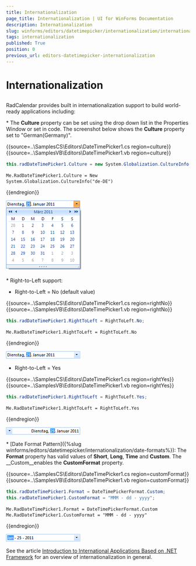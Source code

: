```yaml
---
title: Internationalization
page_title: Internationalization | UI for WinForms Documentation
description: Internationalization
slug: winforms/editors/datetimepicker/internationalization/internationalization
tags: internationalization
published: True
position: 0
previous_url: editors-datetimepicker-internationalization
---
```


# Internationalization
 
## 

RadCalendar provides built in internationalization support to build world-ready applications including: 

\* The __Culture__ property can be set using the drop down list in the Properties Window or set in code. The screenshot below shows the __Culture__ property set to "German(Germany)". 

{{source=..\SamplesCS\Editors\DateTimePicker1.cs region=culture}} 
{{source=..\SamplesVB\Editors\DateTimePicker1.vb region=culture}} 

````C#
this.radDateTimePicker1.Culture = new System.Globalization.CultureInfo("de-DE");

````
````VB.NET
Me.RadDateTimePicker1.Culture = New System.Globalization.CultureInfo("de-DE")

````

{{endregion}} 


![editors-datetimepicker-internationalization 001](images/editors-datetimepicker-internationalization001.png)

\* Right-to-Left support:          
            

* Right-to-Left = No (default value) 

{{source=..\SamplesCS\Editors\DateTimePicker1.cs region=rightNo}} 
{{source=..\SamplesVB\Editors\DateTimePicker1.vb region=rightNo}} 

````C#
this.radDateTimePicker1.RightToLeft = RightToLeft.No;

````
````VB.NET
Me.RadDateTimePicker1.RightToLeft = RightToLeft.No

````

{{endregion}} 


![editors-datetimepicker-internationalization 002](images/editors-datetimepicker-internationalization002.png)

*  Right-to-Left = Yes 

{{source=..\SamplesCS\Editors\DateTimePicker1.cs region=rightYes}} 
{{source=..\SamplesVB\Editors\DateTimePicker1.vb region=rightYes}} 

````C#
this.radDateTimePicker1.RightToLeft = RightToLeft.Yes;

````
````VB.NET
Me.RadDateTimePicker1.RightToLeft = RightToLeft.Yes

````

{{endregion}} 


![editors-datetimepicker-internationalization 003](images/editors-datetimepicker-internationalization003.png)

\* [Date Format Pattern]({%slug winforms/editors/datetimepicker/internationalization/date-formats%}): The __Format__ property has valid values of __Short__, __Long__, __Time__ and __Custom__. The __Custom__enables the __CustomFormat__ property.  

{{source=..\SamplesCS\Editors\DateTimePicker1.cs region=customFormat}} 
{{source=..\SamplesVB\Editors\DateTimePicker1.vb region=customFormat}} 

````C#
this.radDateTimePicker1.Format = DateTimePickerFormat.Custom;
this.radDateTimePicker1.CustomFormat = "MMM - dd - yyyy";

````
````VB.NET
Me.RadDateTimePicker1.Format = DateTimePickerFormat.Custom
Me.RadDateTimePicker1.CustomFormat = "MMM - dd - yyyy"

````

{{endregion}} 


![editors-datetimepicker-internationalization 004](images/editors-datetimepicker-internationalization004.png)

See the article [Introduction to International Applications Based on .NET Framework](http://msdn2.microsoft.com/en-us/library/t18274tk(vs.80).aspx) for an overview of internationalization in general. 
